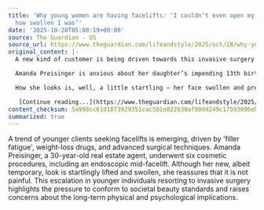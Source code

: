 ```yaml
---
title: 'Why young women are having facelifts: ‘I couldn’t even open my eyes. That’s
  how swollen I was’'
date: '2025-10-28T05:00:19+00:00'
source: The Guardian - US
source_url: https://www.theguardian.com/lifeandstyle/2025/oct/28/why-young-women-are-having-facelifts-couldnt-open-eyes-swollen
original_content: |-
  A new kind of customer is being driven towards this invasive surgery by ‘filler fatigue’, the use of weight-loss drugs and the development of new surgical techniques. Many are much younger than ever before

  Amanda Preisinger is anxious about her daughter’s impending 13th birthday party. Not for the usual reasons related to a house full of clamorous preteen children, but because it’s the first time that she will debut her new face to friends and extended family. “Obviously I’m going to tell everyone as they come in, ‘Just so you know, this is not how I look,’” says the 30-year-old real estate agent from south Florida.

  How she looks is, well, a little startling – her face swollen and preternaturally lifted, as though held together by industrial-grade tape. Her new – and she’s keen to stress, temporary – look is the result of six cosmetic procedures, including an endoscopic mid-facelift, performed by a doctor in Istanbul, Turkey, last month. “My poor husband teared up when he saw me for the first time because I couldn’t even open my eyes. That’s how swollen I was,” she tells me via video call from her house. “I had to tell him: ‘Babe, I’m fine, I’m not hurting. I just _look like_ someone jumped me.’”

   [Continue reading...](https://www.theguardian.com/lifeandstyle/2025/oct/28/why-young-women-are-having-facelifts-couldnt-open-eyes-swollen)
content_checksum: 5a998cc61d1873929351cac501e022b30af80dd249c17593096eb9d2122872fd
summarized: true
---
```


A trend of younger clients seeking facelifts is emerging, driven by 'filler fatigue', weight-loss drugs, and advanced surgical techniques. Amanda Preisinger, a 30-year-old real estate agent, underwent six cosmetic procedures, including an endoscopic mid-facelift. Although her new, albeit temporary, look is startlingly lifted and swollen, she reassures that it is not painful. This escalation in younger individuals resorting to invasive surgery highlights the pressure to conform to societal beauty standards and raises concerns about the long-term physical and psychological implications.